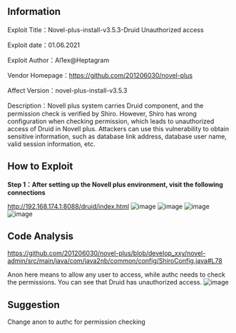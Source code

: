 ## Information
Exploit Title：Novel-plus-install-v3.5.3-Druid Unauthorized access

Exploit date：01.06.2021

Exploit Author：Al1ex@Heptagram

Vendor Homepage：https://github.com/201206030/novel-plus

Affect Version：novel-plus-install-v3.5.3

Description：Novell plus system carries Druid component, and the permission check is verified by Shiro. However, Shiro has wrong configuration when checking permission, which leads to unauthorized access of Druid in Novell plus. Attackers can use this vulnerability to obtain sensitive information, such as database link address, database user name, valid session information, etc.


## How to Exploit

**Step 1：After setting up the Novell plus environment, visit the following connections**

http://192.168.174.1:8088/druid/index.html
![image](https://user-images.githubusercontent.com/38161463/120259784-22058680-c2c7-11eb-8231-7af75e3430af.png)
![image](https://user-images.githubusercontent.com/38161463/120259824-38abdd80-c2c7-11eb-823d-a521c6009464.png)
![image](https://user-images.githubusercontent.com/38161463/120259794-2af65800-c2c7-11eb-9f79-c08d48c537fe.png)
![image](https://user-images.githubusercontent.com/38161463/120259806-32b5fc80-c2c7-11eb-872b-6e9d1e48dea9.png)

## Code Analysis

https://github.com/201206030/novel-plus/blob/develop_xxy/novel-admin/src/main/java/com/java2nb/common/config/ShiroConfig.java#L78

Anon here means to allow any user to access, while authc needs to check the permissions. You can see that Druid has unauthorized access.
![image](https://user-images.githubusercontent.com/38161463/120259901-65f88b80-c2c7-11eb-9274-04d675c4ed9a.png)

## Suggestion

Change anon to authc for permission checking
